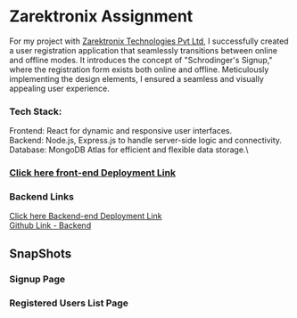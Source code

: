 # Zarektronix Assignment
For my project with [Zarektronix Technologies Pvt Ltd](https://www.zarektronix.com/), I successfully created a user registration application that seamlessly transitions between online and offline modes. It introduces the concept of "Schrodinger's Signup," where the registration form exists both online and offline. Meticulously implementing the design elements, I ensured a seamless and visually appealing user experience. 

### Tech Stack:

Frontend: React for dynamic and responsive user interfaces.\
Backend: Node.js, Express.js to handle server-side logic and connectivity.\
Database: MongoDB Atlas for efficient and flexible data storage.\

### [Click here front-end Deployment Link](https://animated-unicorn-aad401.netlify.app/)

### Backend Links
[Click here Backend-end Deployment Link](https://puzzled-clothes-ox.cyclic.app/) \
[Github Link - Backend](https://github.com/harshau9/zarektronix-backend)
## SnapShots

### Signup Page


### Registered Users List Page
